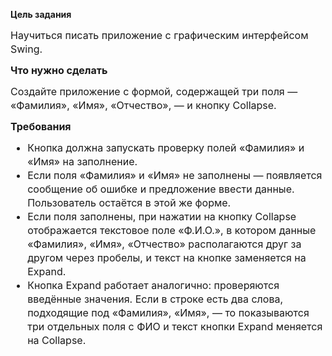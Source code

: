 <strong fr-original-style="" style="font-weight: 700; box-sizing: border-box;">Цель задания</strong>
<p fr-original-style="" style="margin-top: 0px; margin-bottom: 12px; color: var(--ui-sb-color-text-main); box-sizing: border-box; font-size: 16px; line-height: 22px;">Научиться писать приложение с графическим интерфейсом Swing.</p>
<p fr-original-style="" style="margin-top: 0px; margin-bottom: 12px; color: var(--ui-sb-color-text-main); box-sizing: border-box; font-size: 16px; line-height: 22px;"><strong fr-original-style="" style="font-weight: 700; box-sizing: border-box;">Что нужно сделать</strong></p>
<p fr-original-style="" style="margin-top: 0px; margin-bottom: 12px; color: var(--ui-sb-color-text-main); box-sizing: border-box; font-size: 16px; line-height: 22px;">Создайте приложение с формой, содержащей три поля — «Фамилия», «Имя», «Отчество», — и кнопку Collapse.</p>
<p fr-original-style="" style="margin-top: 0px; margin-bottom: 12px; color: var(--ui-sb-color-text-main); box-sizing: border-box; font-size: 16px; line-height: 22px;"><strong fr-original-style="" style="font-weight: 700; box-sizing: border-box;">Требования</strong></p>
<ul fr-original-style="" style="margin-top: 0px; margin-bottom: 1rem; box-sizing: border-box; font-size: 16px; line-height: 22px;"><li fr-original-style="" style="box-sizing: border-box;">Кнопка должна запускать проверку полей «Фамилия» и «Имя» на заполнение.</li><li fr-original-style="" style="box-sizing: border-box;">Если поля «Фамилия» и «Имя» не заполнены — появляется сообщение об ошибке и предложение ввести данные. Пользователь остаётся в этой же форме.</li><li fr-original-style="" style="box-sizing: border-box;">Если поля заполнены, при нажатии на кнопку Collapse отображается текстовое поле «Ф.И.О.», в котором данные «Фамилия», «Имя», «Отчество» располагаются друг за другом через пробелы, и текст на кнопке заменяется на Expand.</li><li fr-original-style="" style="box-sizing: border-box;">Кнопка Expand работает аналогично: проверяются введённые значения. Если в строке есть два слова, подходящие под «Фамилия», «Имя», — то показываются три отдельных поля с ФИО и текст кнопки Expand меняется на Collapse.</li></ul>